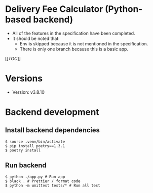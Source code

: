 # Delivery Fee Calculator (Python-based backend)

- All of the features in the specification have been completed.
- It should be noted that:
  - Env is skipped because it is not mentioned in the specification.
  - There is only one branch because this is a basic app.

[[_TOC_]]

# Versions

- Version: v3.8.10

# Backend development

## Install backend dependencies

```shell
$ source .venv/bin/activate
$ pip install poetry==1.3.1
$ poetry install
```

## Run backend

```shell
$ python ./app.py # Run app
$ black . # Prettier / format code
$ python -m unittest tests/* # Run all test
```

